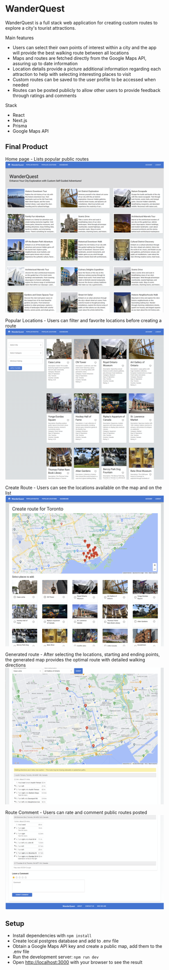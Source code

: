 # WanderQuest

WanderQuest is a full stack web application for creating custom routes to explore a city's tourist attractions.

Main features
 - Users can select their own points of interest within a city and the app will provide the best walking route between all locations
 - Maps and routes are fetched directly from the Google Maps API, assuring up to date information
 - Location details provide a picture additional information regarding each attraction to help with selecting interesting places to visit
 - Custom routes can be saved to the user profile to be accessed when needed
 - Routes can be posted publicly to allow other users to provide feedback through ratings and comments

Stack
 - React
 - Next.js
 - Prisma
 - Google Maps API

## Final Product

Home page - Lists popular public routes
!["Create Route Page"](https://github.com/amurrai/traveler-app/blob/main/docs/homepage.png)

Popular Locations - Users can filter and favorite locations before creating a route
!["Create Route Page"](https://github.com/amurrai/traveler-app/blob/main/docs/popular-locations.png)

Create Route - Users can see the locations available on the map and on the list
!["Create Route Page"](https://github.com/amurrai/traveler-app/blob/main/docs/create-route.png)

Generated route - After selecting the locations, starting and ending points, the generated map provides the optimal route with detailed walking directions
!["Create Route Page"](https://github.com/amurrai/traveler-app/blob/main/docs/generated-route.png)

Route Comment - Users can rate and comment public routes posted
!["Create Route Page"](https://github.com/amurrai/traveler-app/blob/main/docs/route-comment.png)

## Setup

- Install dependencies with `npm install`
- Create local postgres database and add to .env file
- Obtain a Google Maps API key and create a public map, add them to the .env file
- Run the development server: `npm run dev`
- Open [http://localhost:3000](http://localhost:3000) with your browser to see the result


